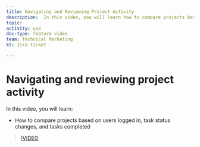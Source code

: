 ```yaml
---
title: Navigating and Reviewing Project Activity
description:  In this video, you will learn how to compare projects based on users logged in, task status changes, and tasks completed in [!DNL Adobe Workfront].
topic: 
activity: use
doc-type: feature video
team: Technical Marketing
kt: Jira ticket 

---
```

# Navigating and reviewing project activity

In this video, you will learn:

* How to compare projects based on users logged in, task status changes, and tasks completed

>[!VIDEO](https://video.tv.adobe.com/v/335049/?quality=12)
